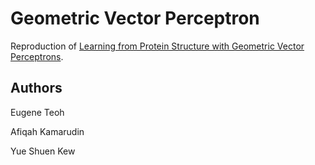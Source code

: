 # Geometric Vector Perceptron

Reproduction of [Learning from Protein Structure with Geometric Vector Perceptrons](https://openreview.net/pdf?id=1YLJDvSx6J4).

## Authors

Eugene Teoh

Afiqah Kamarudin

Yue Shuen Kew
